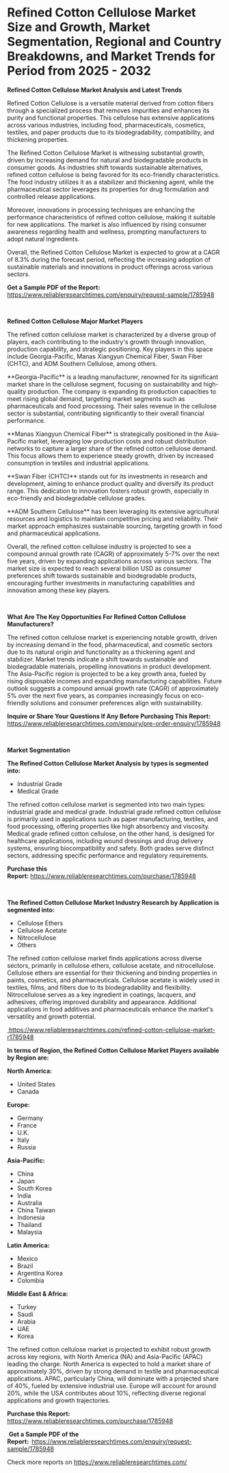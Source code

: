 <p><h1>Refined Cotton Cellulose Market Size and Growth, Market Segmentation, Regional and Country Breakdowns, and Market Trends for Period from 2025 -  2032</h1></p><p><strong>Refined Cotton Cellulose Market Analysis and Latest Trends</strong></p>
<p><p>Refined Cotton Cellulose is a versatile material derived from cotton fibers through a specialized process that removes impurities and enhances its purity and functional properties. This cellulose has extensive applications across various industries, including food, pharmaceuticals, cosmetics, textiles, and paper products due to its biodegradability, compatibility, and thickening properties.</p><p>The Refined Cotton Cellulose Market is witnessing substantial growth, driven by increasing demand for natural and biodegradable products in consumer goods. As industries shift towards sustainable alternatives, refined cotton cellulose is being favored for its eco-friendly characteristics. The food industry utilizes it as a stabilizer and thickening agent, while the pharmaceutical sector leverages its properties for drug formulation and controlled release applications.</p><p>Moreover, innovations in processing techniques are enhancing the performance characteristics of refined cotton cellulose, making it suitable for new applications. The market is also influenced by rising consumer awareness regarding health and wellness, prompting manufacturers to adopt natural ingredients.</p><p>Overall, the Refined Cotton Cellulose Market is expected to grow at a CAGR of 8.3% during the forecast period, reflecting the increasing adoption of sustainable materials and innovations in product offerings across various sectors.</p></p>
<p><strong>Get a Sample PDF of the Report:&nbsp;</strong> <a href="https://www.reliableresearchtimes.com/enquiry/request-sample/1785948?utm_campaign=2237&utm_medium=2&utm_source=Github&utm_content=ia&utm_term=25032025&utm_id=refined-cotton-cellulose">https://www.reliableresearchtimes.com/enquiry/request-sample/1785948</a></p>
<p>&nbsp;</p>
<p><strong>Refined Cotton Cellulose Major Market Players</strong></p>
<p><p>The refined cotton cellulose market is characterized by a diverse group of players, each contributing to the industry's growth through innovation, production capability, and strategic positioning. Key players in this space include Georgia-Pacific, Manas Xiangyun Chemical Fiber, Swan Fiber (CHTC), and ADM Southern Cellulose, among others.</p><p>**Georgia-Pacific** is a leading manufacturer, renowned for its significant market share in the cellulose segment, focusing on sustainability and high-quality production. The company is expanding its production capacities to meet rising global demand, targeting market segments such as pharmaceuticals and food processing. Their sales revenue in the cellulose sector is substantial, contributing significantly to their overall financial performance.</p><p>**Manas Xiangyun Chemical Fiber** is strategically positioned in the Asia-Pacific market, leveraging low production costs and robust distribution networks to capture a larger share of the refined cotton cellulose demand. This focus allows them to experience steady growth, driven by increased consumption in textiles and industrial applications.</p><p>**Swan Fiber (CHTC)** stands out for its investments in research and development, aiming to enhance product quality and diversify its product range. This dedication to innovation fosters robust growth, especially in eco-friendly and biodegradable cellulose grades.</p><p>**ADM Southern Cellulose** has been leveraging its extensive agricultural resources and logistics to maintain competitive pricing and reliability. Their market approach emphasizes sustainable sourcing, targeting growth in food and pharmaceutical applications.</p><p>Overall, the refined cotton cellulose industry is projected to see a compound annual growth rate (CAGR) of approximately 5-7% over the next five years, driven by expanding applications across various sectors. The market size is expected to reach several billion USD as consumer preferences shift towards sustainable and biodegradable products, encouraging further investments in manufacturing capabilities and innovation among these key players.</p></p>
<p>&nbsp;</p>
<p><strong>What Are The Key Opportunities For Refined Cotton Cellulose Manufacturers?</strong></p>
<p><p>The refined cotton cellulose market is experiencing notable growth, driven by increasing demand in the food, pharmaceutical, and cosmetic sectors due to its natural origin and functionality as a thickening agent and stabilizer. Market trends indicate a shift towards sustainable and biodegradable materials, propelling innovations in product development. The Asia-Pacific region is projected to be a key growth area, fueled by rising disposable incomes and expanding manufacturing capabilities. Future outlook suggests a compound annual growth rate (CAGR) of approximately 5% over the next five years, as companies increasingly focus on eco-friendly solutions and consumer preferences align with sustainability.</p></p>
<p><strong>Inquire or Share Your Questions If Any Before Purchasing This Report:</strong> <a href="https://www.reliableresearchtimes.com/enquiry/pre-order-enquiry/1785948?utm_campaign=2237&utm_medium=2&utm_source=Github&utm_content=ia&utm_term=25032025&utm_id=refined-cotton-cellulose">https://www.reliableresearchtimes.com/enquiry/pre-order-enquiry/1785948</a></p>
<p>&nbsp;</p>
<p><strong>Market Segmentation</strong></p>
<p><strong>The Refined Cotton Cellulose Market Analysis by types is segmented into:</strong></p>
<p><ul><li>Industrial Grade</li><li>Medical Grade</li></ul></p>
<p><p>The refined cotton cellulose market is segmented into two main types: industrial grade and medical grade. Industrial grade refined cotton cellulose is primarily used in applications such as paper manufacturing, textiles, and food processing, offering properties like high absorbency and viscosity. Medical grade refined cotton cellulose, on the other hand, is designed for healthcare applications, including wound dressings and drug delivery systems, ensuring biocompatibility and safety. Both grades serve distinct sectors, addressing specific performance and regulatory requirements.</p></p>
<p><strong>Purchase this Report:&nbsp;</strong><a href="https://www.reliableresearchtimes.com/purchase/1785948?utm_campaign=2237&utm_medium=2&utm_source=Github&utm_content=ia&utm_term=25032025&utm_id=refined-cotton-cellulose">https://www.reliableresearchtimes.com/purchase/1785948</a></p>
<p>&nbsp;</p>
<p><strong>The Refined Cotton Cellulose Market Industry Research by Application is segmented into:</strong></p>
<p><ul><li>Cellulose Ethers</li><li>Cellulose Acetate</li><li>Nitrocellulose</li><li>Others</li></ul></p>
<p><p>The refined cotton cellulose market finds applications across diverse sectors, primarily in cellulose ethers, cellulose acetate, and nitrocellulose. Cellulose ethers are essential for their thickening and binding properties in paints, cosmetics, and pharmaceuticals. Cellulose acetate is widely used in textiles, films, and filters due to its biodegradability and flexibility. Nitrocellulose serves as a key ingredient in coatings, lacquers, and adhesives, offering improved durability and appearance. Additional applications in food additives and pharmaceuticals enhance the market's versatility and growth potential.</p></p>
<p><a href="https://www.reliableresearchtimes.com/refined-cotton-cellulose-market-r1785948?utm_campaign=2237&utm_medium=2&utm_source=Github&utm_content=ia&utm_term=25032025&utm_id=refined-cotton-cellulose">&nbsp;https://www.reliableresearchtimes.com/refined-cotton-cellulose-market-r1785948</a></p>
<p><strong>In terms of Region, the Refined Cotton Cellulose Market Players available by Region are:</strong></p>
<p>
    <p> <strong> North America: </strong>
        <ul>
            <li>United States</li>
            <li>Canada</li>
        </ul>
        </p> 
    <p> <strong> Europe: </strong>
        <ul>
            <li>Germany</li>
            <li>France</li>
            <li>U.K.</li>
            <li>Italy</li>
            <li>Russia</li>
        </ul>
        </p> 
    <p> <strong> Asia-Pacific: </strong>
        <ul>
            <li>China</li>
            <li>Japan</li>
            <li>South Korea</li>
            <li>India</li>
            <li>Australia</li>
            <li>China Taiwan</li>
            <li>Indonesia</li>
            <li>Thailand</li>
            <li>Malaysia</li>
        </ul>
        </p> 
    <p> <strong> Latin America: </strong>
        <ul>
            <li>Mexico</li>
            <li>Brazil</li>
            <li>Argentina Korea</li>
            <li>Colombia</li>
        </ul>
        </p> 
    <p> <strong> Middle East & Africa: </strong>
        <ul>
            <li>Turkey</li>
            <li>Saudi</li>
            <li>Arabia</li>
            <li>UAE</li>
            <li>Korea</li>
        </ul>
    </p>
    </p>
<p><p>The refined cotton cellulose market is projected to exhibit robust growth across key regions, with North America (NA) and Asia-Pacific (APAC) leading the charge. North America is expected to hold a market share of approximately 30%, driven by strong demand in textile and pharmaceutical applications. APAC, particularly China, will dominate with a projected share of 40%, fueled by extensive industrial use. Europe will account for around 20%, while the USA contributes about 10%, reflecting diverse regional applications and growth trajectories.</p></p>
<p><strong>Purchase this Report: </strong><a href="https://www.reliableresearchtimes.com/purchase/1785948?utm_campaign=2237&utm_medium=2&utm_source=Github&utm_content=ia&utm_term=25032025&utm_id=refined-cotton-cellulose">https://www.reliableresearchtimes.com/purchase/1785948</a></p>
<p>&nbsp;<strong>Get a Sample PDF of the Report:&nbsp;&nbsp;</strong><a href="https://www.reliableresearchtimes.com/enquiry/request-sample/1785948?utm_campaign=2237&utm_medium=2&utm_source=Github&utm_content=ia&utm_term=25032025&utm_id=refined-cotton-cellulose">https://www.reliableresearchtimes.com/enquiry/request-sample/1785948</a></p>
<p><strong></strong></p>
<p>Check more reports on <a href="https://www.reliableresearchtimes.com/?utm_campaign=2237&utm_medium=2&utm_source=Github&utm_content=ia&utm_term=25032025&utm_id=refined-cotton-cellulose">https://www.reliableresearchtimes.com/</a></p>